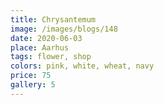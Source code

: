 ```yaml
---
title: Chrysantemum
image: /images/blogs/148
date: 2020-06-03
place: Aarhus
tags: flower, shop
colors: pink, white, wheat, navy
price: 75
gallery: 5
---
```

